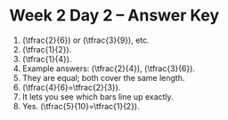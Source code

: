 # Week 2 Day 2 – Answer Key

1. \(\tfrac{2}{6}\) or \(\tfrac{3}{9}\), etc.
2. \(\tfrac{1}{2}\).
3. \(\tfrac{1}{4}\).
4. Example answers: \(\tfrac{2}{4}\), \(\tfrac{3}{6}\).
5. They are equal; both cover the same length.
6. \(\tfrac{4}{6}=\tfrac{2}{3}\).
7. It lets you see which bars line up exactly.
8. Yes. \(\tfrac{5}{10}=\tfrac{1}{2}\).
